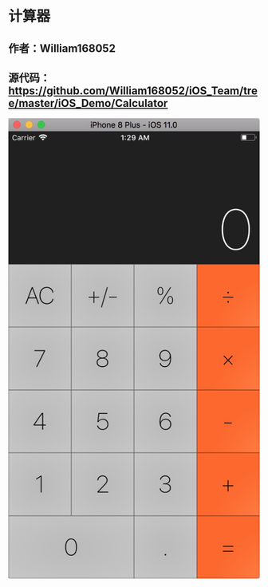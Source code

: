 # 计算器
## 作者：William168052
## 源代码：https://github.com/William168052/iOS_Team/tree/master/iOS_Demo/Calculator
![](https://github.com/HBU/MobileTeminalContest/blob/master/WorkShow/Calculator_iOS/calculator.jpg)
